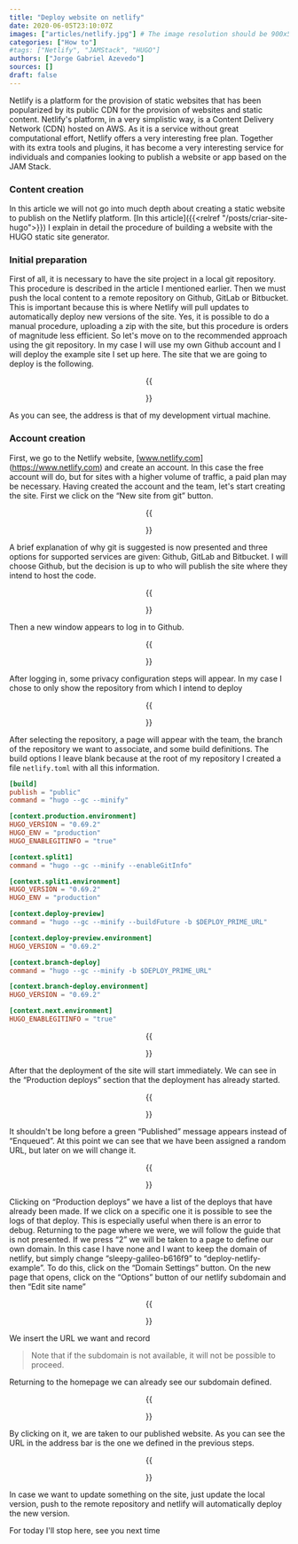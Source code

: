 ```yaml
---
title: "Deploy website on netlify"
date: 2020-06-05T23:10:07Z
images: ["articles/netlify.jpg"] # The image resolution should be 900x500 or a proportional resolution
categories: ["How to"]
#tags: ["Netlify", "JAMStack", "HUGO"]
authors: ["Jorge Gabriel Azevedo"]
sources: []
draft: false
---
```

Netlify is a platform for the provision of static websites that has been popularized by its public CDN for the provision of websites and static content.
Netlify's platform, in a very simplistic way, is a Content Delivery Network (CDN) hosted on AWS. As it is a service without great computational effort, Netlify offers a very interesting free plan. Together with its extra tools and plugins, it has become a very interesting service for individuals and companies looking to publish a website or app based on the JAM Stack.

### Content creation
In this article we will not go into much depth about creating a static website to publish on the Netlify platform. [In this article]({{<relref "/posts/criar-site-hugo">}}) I explain in detail the procedure of building a website with the HUGO static site generator.

### Initial preparation
First of all, it is necessary to have the site project in a local git repository. This procedure is described in the article I mentioned earlier. Then we must push the local content to a remote repository on Github, GitLab or Bitbucket. This is important because this is where Netlify will pull updates to automatically deploy new versions of the site.
Yes, it is possible to do a manual procedure, uploading a zip with the site, but this procedure is orders of magnitude less efficient. So let's move on to the recommended approach using the git repository. In my case I will use my own Github account and I will deploy the example site I set up here.
The site that we are going to deploy is the following.
<div align="center">
    {{<figure src="/images/articles/deploy-website-netlify/0.png">}}
</div>

As you can see, the address is that of my development virtual machine.

### Account creation
First, we go to the Netlify website, [www.netlify.com] (https://www.netlify.com) and create an account. In this case the free account will do, but for sites with a higher volume of traffic, a paid plan may be necessary. Having created the account and the team, let's start creating the site. First we click on the “New site from git” button.

<div align="center">
    {{<figure src="/images/articles/deploy-website-netlify/1.png">}}
</div>

A brief explanation of why git is suggested is now presented and three options for supported services are given: Github, GitLab and Bitbucket. I will choose Github, but the decision is up to who will publish the site where they intend to host the code.

<div align="center">
    {{<figure src="/images/articles/deploy-website-netlify/1-1.png">}}
</div>

Then a new window appears to log in to Github.

<div align="center">
    {{<figure src="/images/articles/deploy-website-netlify/2.png">}}
</div>

After logging in, some privacy configuration steps will appear. In my case I chose to only show the repository from which I intend to deploy

<div align="center">
    {{<figure src="/images/articles/deploy-website-netlify/3.png">}}
</div>

After selecting the repository, a page will appear with the team, the branch of the repository we want to associate, and some build definitions. The build options I leave blank because at the root of my repository I created a file ```netlify.toml``` with all this information.

```toml
[build]
publish = "public"
command = "hugo --gc --minify"

[context.production.environment]
HUGO_VERSION = "0.69.2"
HUGO_ENV = "production"
HUGO_ENABLEGITINFO = "true"

[context.split1]
command = "hugo --gc --minify --enableGitInfo"

[context.split1.environment]
HUGO_VERSION = "0.69.2"
HUGO_ENV = "production"

[context.deploy-preview]
command = "hugo --gc --minify --buildFuture -b $DEPLOY_PRIME_URL"

[context.deploy-preview.environment]
HUGO_VERSION = "0.69.2"

[context.branch-deploy]
command = "hugo --gc --minify -b $DEPLOY_PRIME_URL"

[context.branch-deploy.environment]
HUGO_VERSION = "0.69.2"

[context.next.environment]
HUGO_ENABLEGITINFO = "true"
```

<div align="center">
    {{<figure src="/images/articles/deploy-website-netlify/4.png">}}
</div>

After that the deployment of the site will start immediately. We can see in the “Production deploys” section that the deployment has already started.

<div align="center">
    {{<figure src="/images/articles/deploy-website-netlify/4-1.png">}}
</div>

It shouldn't be long before a green “Published” message appears instead of “Enqueued”. At this point we can see that we have been assigned a random URL, but later on we will change it.

<div align="center">
    {{<figure src="/images/articles/deploy-website-netlify/5.png">}}
</div>

Clicking on “Production deploys” we have a list of the deploys that have already been made. If we click on a specific one it is possible to see the logs of that deploy. This is especially useful when there is an error to debug.
Returning to the page where we were, we will follow the guide that is not presented. If we press “2” we will be taken to a page to define our own domain. In this case I have none and I want to keep the domain of netlify, but simply change “sleepy-galileo-b616f9” to “deploy-netlify-example”. To do this, click on the “Domain Settings” button. On the new page that opens, click on the “Options” button of our netlify subdomain and then “Edit site name”

<div align="center">
    {{<figure src="/images/articles/deploy-website-netlify/6.png">}}
</div>

We insert the URL we want and record
> Note that if the subdomain is not available, it will not be possible to proceed.

Returning to the homepage we can already see our subdomain defined.

<div align="center">
    {{<figure src="/images/articles/deploy-website-netlify/7.png">}}
</div>

By clicking on it, we are taken to our published website. As you can see the URL in the address bar is the one we defined in the previous steps.

<div align="center">
    {{<figure src="/images/articles/deploy-website-netlify/8.png">}}
</div>

In case we want to update something on the site, just update the local version, push to the remote repository and netlify will automatically deploy the new version.

For today I'll stop here, see you next time
